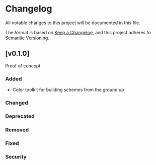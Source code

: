 # Changelog

All notable changes to this project will be documented in this file.

The format is based on [Keep a Changelog](https://keepachangelog.com/en/1.0.0/), and this project adheres to [Semantic Versioning](https://semver.org/spec/v2.0.0.html).

<!-- START doctoc -->

<!-- END doctoc -->

## [v0.1.0]

Proof of concept

### Added

+ Color toolkit for building schemes from the ground up


### Changed

### Deprecated

### Removed

### Fixed

### Security
